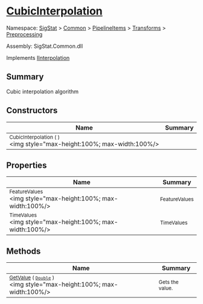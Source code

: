# [CubicInterpolation](./CubicInterpolation.md)

Namespace: [SigStat]() > [Common](./../../../README.md) > [PipelineItems]() > [Transforms]() > [Preprocessing](./README.md)

Assembly: SigStat.Common.dll

Implements [IInterpolation](./IInterpolation.md)

## Summary
Cubic interpolation algorithm

## Constructors

| Name | Summary | 
| --- | --- | 
| <sub>CubicInterpolation (  )</sub><div style="pointer-events:none; cursor:default; width=200"><img style="max-height:100%; max-width:100%/></div>| <sub></sub>| <br>


## Properties

| Name | Summary | 
| --- | --- | 
| <sub>FeatureValues</sub><div style="pointer-events:none; cursor:default; width=200"><img style="max-height:100%; max-width:100%/></div>| <sub>FeatureValues</sub>| <br>
| <sub>TimeValues</sub><div style="pointer-events:none; cursor:default; width=200"><img style="max-height:100%; max-width:100%/></div>| <sub>TimeValues</sub>| <br>


## Methods

| Name | Summary | 
| --- | --- | 
| <sub>[GetValue](./Methods/CubicInterpolation-100663729.md) ( [`Double`](https://docs.microsoft.com/en-us/dotnet/api/System.Double) )</sub><div style="pointer-events:none; cursor:default; width=200"><img style="max-height:100%; max-width:100%/></div>| <sub>Gets the value.</sub>| <br>



